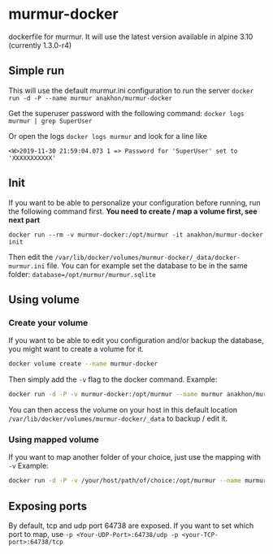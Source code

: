 # murmur-docker
dockerfile for murmur. It will use the latest version available in alpine 3.10 (currently 1.3.0-r4)

## Simple run

This will use the default murmur.ini configuration to run the server
```docker run -d -P --name murmur anakhon/murmur-docker```

Get the superuser password with the following command:
`docker logs murmur | grep SuperUser` 

Or open the logs `docker logs murmur` and look for a line like 
```
<W>2019-11-30 21:59:04.073 1 => Password for 'SuperUser' set to 'XXXXXXXXXXX'
```

## Init

If you want to be able to personalize your configuration before running, run the following command first.
**You need to create / map a volume first, see next part**

```docker run --rm -v murmur-docker:/opt/murmur -it anakhon/murmur-docker init```

Then edit the `/var/lib/docker/volumes/murmur-docker/_data/docker-murmur.ini` file. 
You can for example set the database to be in the same folder: `database=/opt/murmur/murmur.sqlite`

## Using volume

### Create your volume 

If you want to be able to edit you configuration and/or backup the database, you might want to create a volume for it.
```bash
docker volume create --name murmur-docker
```

Then simply add the `-v` flag to the docker command. 
Example:
```bash
docker run -d -P -v murmur-docker:/opt/murmur --name murmur anakhon/murmur-docker
``` 

You can then access the volume on your host in this default location `/var/lib/docker/volumes/murmur-docker/_data` to backup / edit it. 

### Using mapped volume

If you want to map another folder of your choice, just use the mapping with `-v`
Example:
```bash
docker run -d -P -v /your/host/path/of/choice:/opt/murmur --name murmur anakhon/murmur-docker
``` 

## Exposing ports

By default, tcp and udp port 64738 are exposed. If you want to set which port to map, use `-p <Your-UDP-Port>:64738/udp -p <your-TCP-port>:64738/tcp`